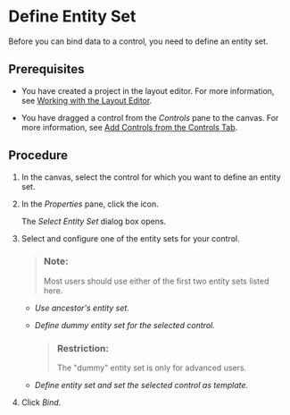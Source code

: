<!-- loio24b6b2b49f134005a6d89f1680b1fa43 -->

# Define Entity Set

Before you can bind data to a control, you need to define an entity set.



<a name="loio24b6b2b49f134005a6d89f1680b1fa43__prereq_rtv_1m1_4cb"/>

## Prerequisites

-   You have created a project in the layout editor. For more information, see [Working with the Layout Editor](working-with-the-layout-editor-8fbbaad.md).

-   You have dragged a control from the *Controls* pane to the canvas. For more information, see [Add Controls from the Controls Tab](add-controls-from-the-controls-tab-3a1f27e.md).




<a name="loio24b6b2b49f134005a6d89f1680b1fa43__steps_txk_plc_xnb"/>

## Procedure

1.  In the canvas, select the control for which you want to define an entity set.

2.  In the *Properties* pane, click the icon.

    The *Select Entity Set* dialog box opens.

3.  Select and configure one of the entity sets for your control.

    > ### Note:  
    > Most users should use either of the first two entity sets listed here.

    -   *Use ancestor's entity set.*
    -   *Define dummy entity set for the selected control.*

        > ### Restriction:  
        > The "dummy" entity set is only for advanced users.

    -   *Define entity set and set the selected control as template.*

4.  Click *Bind*.


